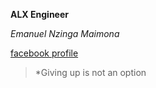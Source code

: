 **ALX Engineer**

*Emanuel Nzinga Maimona*

[facebook profile](https://free.facebook.com/emanuel.nzingamaimona)

>*Giving up is not an option